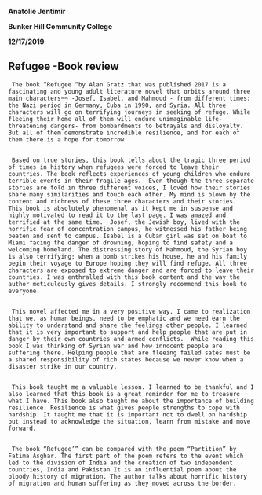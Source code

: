 ﻿
**Anatolie Jentimir**


**Bunker Hill Community College**

**12/17/2019**



## Refugee -Book review 

     The book “Refugee “by Alan Gratz that was published 2017 is a fascinating and young adult literature novel that orbits around three main characters¬¬ -Josef, Isabel, and Mahmoud - from different times: the Nazi period in Germany, Cuba in 1990, and Syria. All three characters will go on terrifying journeys in seeking of refuge. While fleeing their home all of them will endure unimaginable life-threatening dangers- from bombardments to betrayals and disloyalty. But all of them demonstrate incredible resilience, and for each of them there is a hope for tomorrow. 
     
    
     Based on true stories, this book tells about the tragic three period of times in history when refugees were forced to leave their countries. The book reflects experiences of young children who endure terrible events in their fragile ages.  Even though the three separate stories are told in three different voices, I loved how their stories share many similarities and touch each other. My mind is blown by the content and richness of these three characters and their stories.  This book is absolutely phenomenal as it kept me in suspense and highly motivated to read it to the last page. I was amazed and terrified at the same time.  Josef, the Jewish boy, lived with the horrific fear of concentration campus, he witnessed his father being beaten and sent to campus. Isabel is a Cuban girl was set on boat to Miami facing the danger of drowning, hoping to find safety and a welcoming homeland. The distressing story of Mahmoud, the Syrian boy is also terrifying; when a bomb strikes his house, he and his family begin their voyage to Europe hoping they will find refuge. All three characters are exposed to extreme danger and are forced to leave their countries. I was enthralled with this book content and the way the author meticulously gives details. I strongly recommend this book to everyone. 

    
     This novel affected me in a very positive way. I came to realization that we, as human beings, need to be emphatic and we need earn the ability to understand and share the feelings other people. I learned that it is very important to support and help people that are put in danger by their own countries and armed conflicts.  While reading this book I was thinking of Syrian war and how innocent people are suffering there. Helping people that are fleeing failed sates must be a shared responsibility of rich states because we never know when a disaster strike in our country. 
     
     
     This book taught me a valuable lesson. I learned to be thankful and I also learned that this book is a great reminder for me to treasure what I have. This book also taught me about the importance of building resilience. Resilience is what gives people strengths to cope with hardship. It taught me that it is important not to dwell on hardship but instead to acknowledge the situation, learn from mistake and move forward. 
     
     
     The book “Refugee’” can be compared with the poem “Partition” by Fatima Asghar. The first part of the poem refers to the event which led to the division of India and the creation of two independent countries, India and Pakistan It is an influential poem about the bloody history of migration. The author talks about horrific history of migration and human suffering as they moved across the border.
   


 

